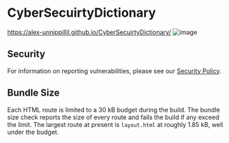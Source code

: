 # CyberSecuirtyDictionary
https://alex-unnippillil.github.io/CyberSecuirtyDictionary/
![image](https://github.com/Alex-Unnippillil/CyberSecuirtyDictionary/assets/24538548/c5a54c56-babb-485d-b01c-4fdfb186325b)

## Security
For information on reporting vulnerabilities, please see our [Security Policy](SECURITY.md).

## Bundle Size
Each HTML route is limited to a 30 kB budget during the build. The bundle size check reports the size of every route and fails the build if any exceed the limit. The largest route at present is `layout.html` at roughly 1.85 kB, well under the budget.
